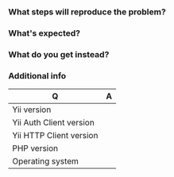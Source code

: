 ### What steps will reproduce the problem?

### What's expected?

### What do you get instead?


### Additional info

| Q                       | A
| ----------------------- | ---
| Yii version             |
| Yii Auth Client version |
| Yii HTTP Client version |
| PHP version             |
| Operating system        |
